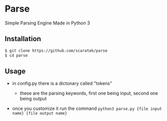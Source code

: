 # Parse
Simple Parsing Engine Made in Python 3

## Installation
```bash
$ git clone https://github.com/scaratek/parse
$ cd parse
```

## Usage
- in config.py there is a dictonary called "tokens"
  - these are the parsing keywords, first one being input, second one being output

- once you customize it run the command `python3 parse.py {file input name} {file output name}`
